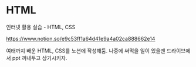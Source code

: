 # HTML
인터넷 활용 실습 - HTML, CSS

https://www.notion.so/e9c53ff1a64d41e9a4a02ca888662e14

여태까지 배운 HTML, CSS를 노션에 작성해둠. 나중에 써먹을 일이 있을땐 드라이브에서 ppt 꺼내두고 상기시키자.
